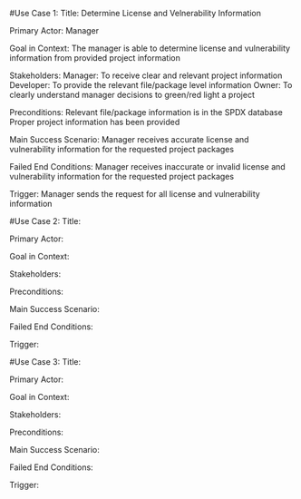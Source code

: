 #Use Case 1:
Title: Determine License and Velnerability Information

Primary Actor: Manager

Goal in Context: The manager is able to determine license and vulnerability information from provided project information

Stakeholders:
  Manager: To receive clear and relevant project information
  Developer: To provide the relevant file/package level information
  Owner: To clearly understand manager decisions to green/red light a project

Preconditions:
  Relevant file/package information is in the SPDX database
  Proper project information has been provided

Main Success Scenario: Manager receives accurate license and vulnerability information for the requested project packages

Failed End Conditions: Manager receives inaccurate or invalid license and vulnerability information for the requested project packages

Trigger: Manager sends the request for all license and vulnerability information

#Use Case 2:
Title: 

Primary Actor: 

Goal in Context: 

Stakeholders:
  

Preconditions:
  

Main Success Scenario: 

Failed End Conditions: 

Trigger: 

#Use Case 3:
Title: 

Primary Actor: 

Goal in Context: 

Stakeholders:
  

Preconditions:
  

Main Success Scenario: 

Failed End Conditions: 

Trigger: 
